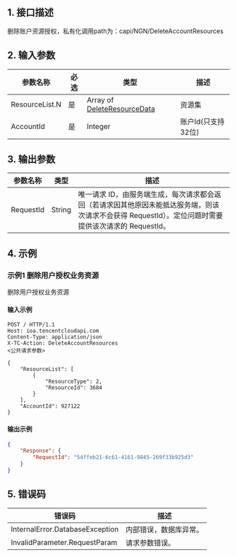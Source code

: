 ## 1. 接口描述




删除账户资源授权，私有化调用path为：capi/NGN/DeleteAccountResources

## 2. 输入参数


| 参数名称 | 必选 | 类型 | 描述 |
|---------|---------|---------|---------|
| ResourceList.N | 是 | Array of [DeleteResourceData](/开放API/云规范接口/版本：2022-06-01/数据结构.md#DeleteResourceData) | 资源集 |
| AccountId | 是 | Integer | 账户Id(只支持32位) |

## 3. 输出参数

| 参数名称 | 类型 | 描述 |
|---------|---------|---------|
| RequestId | String | 唯一请求 ID，由服务端生成，每次请求都会返回（若请求因其他原因未能抵达服务端，则该次请求不会获得 RequestId）。定位问题时需要提供该次请求的 RequestId。|

## 4. 示例

### 示例1 删除用户授权业务资源

删除用户授权业务资源

#### 输入示例

```
POST / HTTP/1.1
Host: ioa.tencentcloudapi.com
Content-Type: application/json
X-TC-Action: DeleteAccountResources
<公共请求参数>

{
	"ResourceList": [
		{
			"ResourceType": 2,
			"ResourceId": 3684
		}
	],
	"AccountId": 927122
}
```

#### 输出示例

```json
{
    "Response": {
        "RequestId": "54ffeb21-6c61-4161-9845-269f33b925d3"
    }
}
```











## 5. 错误码


| 错误码 | 描述 |
|---------|---------|
| InternalError.DatabaseException | 内部错误，数据库异常。 |
| InvalidParameter.RequestParam | 请求参数错误。 |
